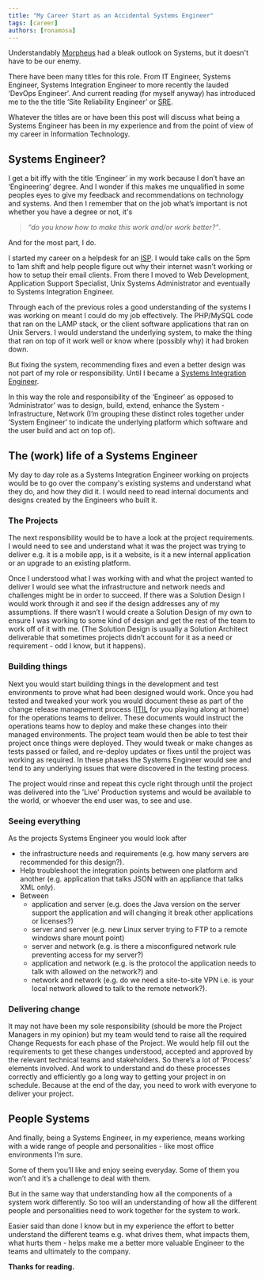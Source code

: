 ```yaml
---
title: "My Career Start as an Accidental Systems Engineer"
tags: [career]
authors: [ronamosa]
---
```


Understandably [Morpheus](http://www.imdb.com/title/tt0133093/characters/nm0000401?ref_=tt_cl_t2) had a bleak outlook on Systems, but it doesn't have to be our enemy.

There have been many titles for this role. From IT Engineer, Systems Engineer, Systems Integration Engineer to more recently the lauded ‘DevOps Engineer’. And current reading (for myself anyway) has introduced me to the the title ‘Site Reliability Engineer’ or [SRE](https://en.wikipedia.org/wiki/Site_reliability_engineering).

Whatever the titles are or have been this post will discuss what being a Systems Engineer has been in my experience and from the point of view of my career in Information Technology.

<!--truncate-->

## Systems Engineer?

I get a bit iffy with the title ‘Engineer’ in my work because I don’t have an ‘Engineering’ degree. And I wonder if this makes me unqualified in some peoples eyes to give my feedback and recommendations on technology and systems. And then I remember that on the job what’s important is not whether you have a degree or not, it's

>_“do you know how to make this work and/or work better?”_.

And for the most part, I do.

I started my career on a helpdesk for an [ISP](https://en.wikipedia.org/wiki/Internet_service_provider). I would take calls on the 5pm to 1am shift and help people figure out why their internet wasn’t working or how to setup their email clients. From there I moved to Web Development, Application Support Specialist, Unix Systems Administrator and eventually to Systems Integration Engineer.

Through each of the previous roles a good understanding of the systems I was working on meant I could do my job effectively. The PHP/MySQL code that ran on the LAMP stack, or the client software applications that ran on Unix Servers. I would understand the underlying system, to make the thing that ran on top of it work well or know where (possibly why) it had broken down.

But fixing the system, recommending fixes and even a better design was not part of my role or responsibility. Until I became a [Systems Integration Engineer](https://en.wikipedia.org/wiki/System_integration).

In this way the role and responsibility of the ‘Engineer’ as opposed to ‘Administrator’ was to design, build, extend, enhance the System - Infrastructure, Network (I’m grouping these distinct roles together under ‘System Engineer’ to indicate the underlying platform which software and the user build and act on top of).

## The (work) life of a Systems Engineer

My day to day role as a Systems Integration Engineer working on projects would be to go over the company's existing systems and understand what they do, and how they did it. I would need to read internal documents and designs created by the Engineers who built it.

### The Projects

The next responsibility would be to have a look at the project requirements. I would need to see and understand what it was the project was trying to deliver e.g. it is a mobile app, is it a website, is it a new internal application or an upgrade to an existing platform.

Once I understood what I was working with and what the project wanted to deliver I would see what the infrastructure and network needs and challenges might be in order to succeed. If there was a Solution Design I would work through it and see if the design addresses any of my assumptions. If there wasn’t  I would create a Solution Design of my own to ensure I was working to some kind of design and get the rest of the team to work off of it with me. (The Solution Design is usually a Solution Architect deliverable that sometimes projects didn’t account for it as a need or requirement - odd I know, but it happens).

### Building things

Next you would start building things in the development and test environments to prove what had been designed would work. Once you had tested and tweaked your work you would document these as part of the change release management process ([ITIL](https://en.wikipedia.org/wiki/ITIL#Release_and_deployment_management) for you playing along at home) for the operations teams to deliver. These documents would instruct the operations teams how to deploy and make these changes into their managed environments. The project team would then be able to test their project once things were deployed. They would tweak or make changes as tests passed or failed, and re-deploy updates or fixes until the project was working as required. In these phases the Systems Engineer would see and tend to any underlying issues that were discovered in the testing process.

The project would rinse and repeat this cycle right through until the project was delivered into the 'Live' Production systems and would be available to the world, or whoever the end user was, to see and use.

### Seeing everything

As the projects Systems Engineer you would look after

- the infrastructure needs and requirements (e.g. how many servers are recommended for this design?).
- Help troubleshoot the integration points between one platform and another (e.g. application that talks JSON with an appliance that talks XML only).
- Between
  - application and server (e.g. does the Java version on the server support the application and will changing it break other applications or licenses?)
  - server and server (e.g. new Linux server trying to FTP to a remote windows share mount point)
  - server and network (e.g. is there a misconfigured network rule preventing access for my server?)
  - application and network (e.g. is the protocol the application needs to talk with allowed on the network?) and
  - network and network (e.g. do we need a site-to-site VPN i.e. is your local network allowed to talk to the remote network?).

### Delivering change

It may not have been my sole responsibility (should be more the Project Managers in my opinion) but my team would tend to raise all the required Change Requests for each phase of the Project. We would help fill out the requirements to get these changes understood, accepted and approved by the relevant technical teams and stakeholders. So there’s a lot of ‘Process’ elements involved. And work to understand and do these processes correctly and efficiently go a long way to getting your project in on schedule. Because at the end of the day, you need to work with everyone to deliver your project.

## People Systems

And finally, being a Systems Engineer, in my experience, means working with a wide range of people and personalities - like most office environments I’m sure.

Some of them you’ll like and enjoy seeing everyday. Some of them you won’t and it’s a challenge to deal with them.

But in the same way that understanding how all the components of a system work differently. So too will an understanding of how all the different people and personalities need to work together for the system to work.

Easier said than done I know but in my experience the effort to better understand the different teams e.g. what drives them, what impacts them, what hurts them - helps make me a better more valuable Engineer to the teams and ultimately to the company.

**Thanks for reading.**